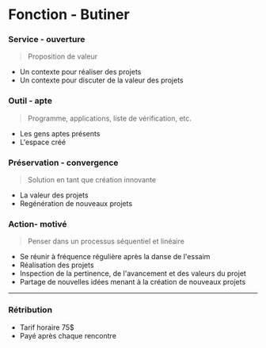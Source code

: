 # Fonction - Butiner
### Service - ouverture
> Proposition de valeur 
- Un contexte pour réaliser des projets
- Un contexte pour discuter de la valeur des projets
### Outil - apte
> Programme, applications, liste de vérification, etc.
- Les gens aptes présents
- L'espace créé
### Préservation - convergence
> Solution en tant que création innovante
- La valeur des projets 
- Regénération de nouveaux projets
### Action- motivé
> Penser dans un processus séquentiel et linéaire 
- Se réunir à fréquence régulière après la danse de l'essaim
- Réalisation des projets
- Inspection de la pertinence, de l'avancement et des valeurs du projet
- Partage de nouvelles idées menant à la création de nouveaux projets
---
### Rétribution
- Tarif horaire 75$
- Payé après chaque rencontre
